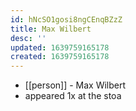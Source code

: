 ```yaml
---
id: hNcSO1gosi8ngCEnqBZzZ
title: Max Wilbert
desc: ''
updated: 1639759165178
created: 1639759165178
---
```



- [[person]] - Max Wilbert
- appeared 1x at the stoa
